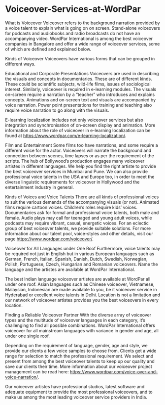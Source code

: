 # Voiceover-Services-at-WordPar
What is Voiceover 
Voiceover refers to the background narration provided by a voice talent to explain what is going on on screen. Stand-alone voiceovers for podcasts and audiobooks and radio broadcasts do not have an accompanying video. WordPar International is among the best voiceover companies in Bangalore and offer a wide range of voiceover services, some of which are defined and explained below. 

Kinds of Voiceover
Voiceovers have various forms that can be grouped in different ways. 

Educational and Corporate Presentations
Voiceovers are used in describing the visuals and concepts in documentaries. These are of different kinds. These could be scientific subjects, wild-life films, issues of sociological interest. 
Similarly, voiceover is required in e-learning modules. The visuals on-screen require a narration by a “teacher” who introduces and explains concepts. Animations and on-screen text and visuals are accompanied by voice narration. Power point presentations for training and teaching also require voice narration to go along with the visuals. 

E-learning localization includes not only voiceover services but also integration and synchronisation of on-screen display and animation. More information about the role of voiceover in e-learning localization can be found at https://www.wordpar.com/e-learning-localization/. 

Film and Entertainment
Some films too have narrations, and some require a different voice for the actor.  Voiceovers will narrate the background and connection between scenes, time lapses or as per the requirement of the scripts. The hub of Bollywood’s production engages many voiceover artistes in different languages. We help you find the right artiste to provide the best voiceover services in Mumbai and Pune. We can also provide professional voice talents in the USA and Europe too, in order to meet the diverse linguistic requirements for voiceover in Hollywood and the entertainment industry in general. 

Kinds of Voices and Voice Talents
There are all kinds of professional voices to suit the various demands of the accompanying visuals (or not). Animated films require cartoon voices. Children’s roles require kids’ voices. Documentaries ask for formal and professional voice talents, both male and female. Audio plays may call for teenaged and young adult voices, while podcasts may require vibrant, casual, energetic voices. For an eclectic group of best voiceover talents, we provide suitable solutions. For more information about our talent pool, voice-styles and other details, visit our page https://www.wordpar.com/voiceover/. 

Voiceover for All Languages under One Roof
Furthermore, voice talents may be required not just in English but in various European languages such as German, French, Italian, Spanish, Danish, Dutch, Swedish, Norwegian, Polish, Portuguese, Czech, Hungarian and Romanian voiceovers. Name the language and the artistes are available at WordPar International. 

The best Indian language voiceover artistes are available at WordPar all under one roof. Asian languages such as Chinese voiceover, Vietnamese, Malaysian, Indonesian are made available to you, be it voiceover service in Hyderabad or excellent voice talents in Delhi. Location is not a limitation and our network of voiceover artistes provides you the best voiceovers in every location. 

Finding a Reliable Voiceover Partner 
With the diverse array of voiceover types and the multitude of voiceover languages in each category, it’s challenging to find all possible combinations. WordPar International offers voiceover for all mainstream languages with variance in gender and age, all under one single roof. 

Depending on the requirement of language, gender, age and style, we provide our clients a few voice samples to choose from. Clients get a wide range for selection to match the professional requirement. We select and present from among the best voiceover talents to keep up our quality and save our clients their time. More information about our voiceover project management can be read here: https://www.wordpar.com/voice-over-and-voice-narration/. 

Our voiceover artistes have professional studios, latest software and adequate equipment to provide the most professional voiceovers, and to make us among the most leading voiceover service providers in India. 

